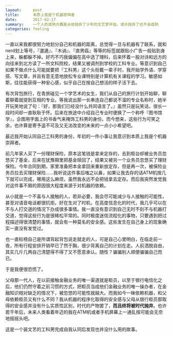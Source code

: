 ```yaml
---
layout:     post
title:      本质上我是个机器崇拜者
date:       2017-02-17
summary:    一个人的成熟大概是从他抛弃了少年的文艺梦开始，或许抛弃了也不会成熟
categories: feeling
---
```


一直以来我都很努力地划分自己和机器的距离，总觉得一旦与机器有了联系，就和nerd划上等号，『邋遢』、『木讷』、『直男癌』等等的标签就跟贴小广告一般贴到身上来，躲都躲不掉。好巧不巧我偏偏在高中选了理科，后来怀着一股对诗和远方的向往来到北方读了一所文科院校，结果又被调剂到学校的工科专业。等意识到自己如果不做点什么可能就要把『工科男』这个头衔戴一辈子时，我开始学外语、学穿搭、写文章，并且有意无意地放松专业课特别是计算机有关课程的学习。敏感如斯，往往能获得一种安心感，似乎自己在按自己想活的样子活下去。

有次背包旅行，在青旅碰见一个学艺术的女生，我们从自己的旅行计划开始聊，聊着聊着就提到互相的专业。等我说出那一长串连自己都说不溜的专业名称时，她半开玩笑地说了句：『好，那我们已经没什么共同语言了。』虽然只是玩笑话，很长一段时间却一直耿耿于怀。后来在旅途中介绍自己专业时便换了一个称呼『图书馆学』，企图用字面上的书香气来掩饰工科男的身份。而今想来，这些行为可笑之余，也许算是寄予遥不可及又无法改变的未来的一点小小希望吧。

最近我开始认同自己工科男的身份，年初的一件小事让我意识到本质上我是个机器崇拜者。

前几年家人买了一份理财保险，原本这笔钱是拿来定存的，去到柜台却被业务员忽悠买了基金，后来在犹豫期里把基金赎回了，结果又被另一个业务员忽悠买了理财保险。今年合同到期，家里准备把本金拿回来重新放定存，但是再一次，被保险业务员拉去买理财保险……我听说这件事后嗤之以鼻，如果让我去存的话ATM机按几下就可以完成，哪用这么麻烦，虽然我永远不会把钱拿去定存。而后我突然发觉我对这件事不屑的原因很大程度来源于对机器的依赖。

从小就是一个不喜与人接触的人，若非必要，我会尽可能减少与人接触的可能性，甚至对语音电话都很抗拒。好在生对了时机，在高度信息化的时代，我几乎可以在不与人打交道的情况下办成很多事情。我一直没有意识到自己无时不刻不与机器打交道，觉得这些行为是很稀松平常的。同时极度迷信流程化的事物，只要遇到把过程描述得很清楚的事情，就会有一种莫名的安全感。这些发生在自己身上的现象确实一直没有发觉过。

也一直标榜自己是所谓背起背包说走就走的人，可是自己心里明白，在临走前一夜，所有行程安排开销早已了然于胸，很少背离自己的计划在走。人前洒脱自由，其实几斤几两自己清楚得不得了又不愿意承认。随性？骗骗别人顺便骗骗自己而已。

于是我便很恐慌了。

父母那一代人，在以前接触金融业务的唯一渠道就是柜员，以至于银行电信化之后，他们仍然守着之前习惯的方式，把柜员当成他们金融业务的唯一操办者，在金融知识相对缺乏的情况下，被忽悠的可能性就越大。而我如今一昧依赖机器，和父母依赖柜员又有什么不同？我从机器的程序化取得的安全感与父母从银行柜员那取得的安全感并没有什么实质性区别，时代的产物罢了，**而且终将被时代抛弃**。也许若干年后，未来人类看着年迈的我在ATM机或者手机屏幕上一通乱按可能会无奈地摇摇头吧。

这是一个装文艺的工科男完成自我认同后发现也并没什么用的故事。